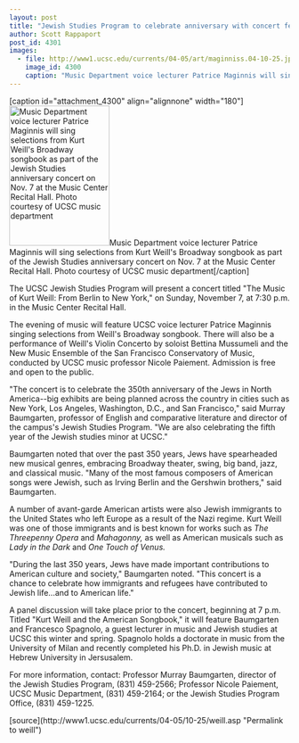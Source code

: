 ```yaml
---
layout: post
title: "Jewish Studies Program to celebrate anniversary with concert featuring music of Kurt Weill"
author: Scott Rappaport
post_id: 4301
images:
  - file: http://www1.ucsc.edu/currents/04-05/art/maginniss.04-10-25.jpg
    image_id: 4300
    caption: "Music Department voice lecturer Patrice Maginnis will sing selections from Kurt Weill's Broadway songbook as part of the Jewish Studies anniversary concert on Nov. 7 at the Music Center Recital Hall. Photo courtesy of UCSC music department"
---
```


[caption id="attachment_4300" align="alignnone" width="180"]<a href="http://localhost/mysite/wp-content/uploads/2004/10/maginniss.04-10-25.jpg"><img class="size-full wp-image-4300" src="http://localhost/mysite/wp-content/uploads/2004/10/maginniss.04-10-25.jpg" alt="Music Department voice lecturer Patrice Maginnis will sing selections from Kurt Weill's Broadway songbook as part of the Jewish Studies anniversary concert on Nov. 7 at the Music Center Recital Hall. Photo courtesy of UCSC music department" width="180" height="251" /></a>Music Department voice lecturer Patrice Maginnis will sing selections from Kurt Weill's Broadway songbook as part of the Jewish Studies anniversary concert on Nov. 7 at the Music Center Recital Hall. Photo courtesy of UCSC music department[/caption]
<a name="content" id="content"></a>
<p>
  The UCSC Jewish Studies Program will present a concert titled "The Music of Kurt Weill: From Berlin to New York," on Sunday, November 7, at 7:30 p.m. in the Music Center Recital Hall.
</p>
<p>
  The evening of music will feature UCSC voice lecturer Patrice Maginnis singing selections from Weill's Broadway songbook. There will also be a performance of Weill's Violin Concerto by soloist Bettina Mussumeli and the New Music Ensemble of the San Francisco Conservatory of Music, conducted by UCSC music professor Nicole Paiement. Admission is free and open to the public.
</p>
<p>
  "The concert is to celebrate the 350th anniversary of the Jews in North America--big exhibits are being planned across the country in cities such as New York, Los Angeles, Washington, D.C., and San Francisco," said Murray Baumgarten, professor of English and comparative literature and director of the campus's Jewish Studies Program. "We are also celebrating the fifth year of the Jewish studies minor at UCSC."
</p>
<p>
  Baumgarten noted that over the past 350 years, Jews have spearheaded new musical genres, embracing Broadway theater, swing, big band, jazz, and classical music. "Many of the most famous composers of American songs were Jewish, such as Irving Berlin and the Gershwin brothers," said Baumgarten.
</p>
<p>
  A number of avant-garde American artists were also Jewish immigrants to the United States who left Europe as a result of the Nazi regime. Kurt Weill was one of those immigrants and is best known for works such as <i>The Threepenny Opera</i> and <i>Mahagonny,</i> as well as American musicals such as <i>Lady in the Dark</i> and <i>One Touch of Venus.</i>
</p>
<p>
  "During the last 350 years, Jews have made important contributions to American culture and society," Baumgarten noted. "This concert is a chance to celebrate how immigrants and refugees have contributed to Jewish life...and to American life."
</p>
<p>
  A panel discussion will take place prior to the concert, beginning at 7 p.m. Titled "Kurt Weill and the American Songbook," it will feature Baumgarten and Francesco Spagnolo, a guest lecturer in music and Jewish studies at UCSC this winter and spring. Spagnolo holds a doctorate in music from the University of Milan and recently completed his Ph.D. in Jewish music at Hebrew University in Jersusalem.
</p>
<p>
  For more information, contact: Professor Murray Baumgarten, director of the Jewish Studies Program, (831) 459-2566; Professor Nicole Paiement, UCSC Music Department, (831) 459-2164; or the Jewish Studies Program Office, (831) 459-1225.
</p>
<form>

</form>
<p>

</p>
[source](http://www1.ucsc.edu/currents/04-05/10-25/weill.asp "Permalink to weill")
